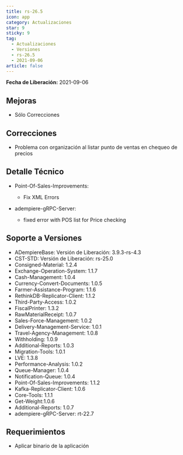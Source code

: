 ```yaml
---
title: rs-26.5
icon: app
category: Actualizaciones
star: 9
sticky: 9
tag:
  - Actualizaciones
  - Versiones
  - rs-26.5
  - 2021-09-06
article: false
---
```


**Fecha de Liberación:** 2021-09-06

## Mejoras

- Sólo Correcciones

## Correcciones

- Problema con organización al listar punto de ventas en chequeo de precios

## Detalle Técnico

- Point-Of-Sales-Improvements:

    - Fix XML Errors

- adempiere-gRPC-Server: 

    - fixed error with POS list for Price checking

## Soporte a Versiones

- ADempiereBase: Versión de Liberación: 3.9.3-rs-4.3
- CST-STD: Versión de Liberación: rs-25.0
- Consigned-Material: 1.2.4
- Exchange-Operation-System: 1.1.7
- Cash-Management: 1.0.4
- Currency-Convert-Documents: 1.0.5
- Farmer-Assistance-Program: 1.1.6
- RethinkDB-Replicator-Client: 1.1.2
- Third-Party-Access: 1.0.2
- FiscalPrinter: 1.3.2
- RawMaterialReceipt: 1.0.7
- Sales-Force-Management: 1.0.2
- Delivery-Management-Service: 1.0.1
- Travel-Agency-Management: 1.0.8
- Withholding: 1.0.9
- Additional-Reports: 1.0.3
- Migration-Tools: 1.0.1
- LVE: 1.3.8
- Performance-Analysis: 1.0.2
- Queue-Manager: 1.0.4
- Notification-Queue: 1.0.4
- Point-Of-Sales-Improvements: 1.1.2
- Kafka-Replicator-Client: 1.0.6
- Core-Tools: 1.1.1
- Get-Weight:1.0.6
- Additional-Reports: 1.0.7
- adempiere-gRPC-Server: rt-22.7

## Requerimientos

- Aplicar binario de la aplicación
